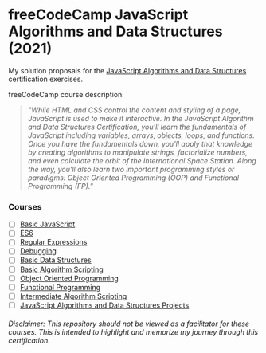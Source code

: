 # freeCodeCamp JavaScript Algorithms and Data Structures (2021)

My solution proposals for
the [JavaScript Algorithms and Data Structures](https://www.freecodecamp.org/learn/javascript-algorithms-and-data-structures/)
certification exercises.

freeCodeCamp course description:
> *"While HTML and CSS control the content and styling of a page, JavaScript is used to make it interactive. In the JavaScript Algorithm and Data Structures Certification, you'll learn the fundamentals of JavaScript including variables, arrays, objects, loops, and functions. Once you have the fundamentals down, you'll apply that knowledge by creating algorithms to manipulate strings, factorialize numbers, and even calculate the orbit of the International Space Station. Along the way, you'll also learn two important programming styles or paradigms: Object Oriented Programming (OOP) and Functional Programming (FP)."*

### Courses

- [ ] [Basic JavaScript](/1-basic-javascript/README.md)
- [ ] [ES6]()
- [ ] [Regular Expressions]()
- [ ] [Debugging]()
- [ ] [Basic Data Structures]()
- [ ] [Basic Algorithm Scripting]()
- [ ] [Object Oriented Programming]()
- [ ] [Functional Programming]()
- [ ] [Intermediate Algorithm Scripting]()
- [ ] [JavaScript Algorithms and Data Structures Projects]()

###### Disclaimer: This repository should not be viewed as a facilitator for these courses. This is intended to highlight and memorize my journey through this certification.

